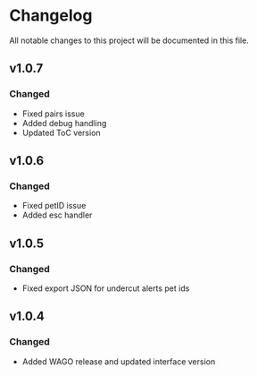 # Changelog
All notable changes to this project will be documented in this file.

## v1.0.7
### Changed
 - Fixed pairs issue
 - Added debug handling
 - Updated ToC version

## v1.0.6
### Changed
 - Fixed petID issue
 - Added esc handler

## v1.0.5
### Changed
 - Fixed export JSON for undercut alerts pet ids

## v1.0.4
### Changed
 - Added WAGO release and updated interface version